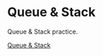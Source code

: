 # Queue & Stack

Queue & Stack practice.

[Queue & Stack](https://leetcode.com/explore/learn/card/queue-stack/)
